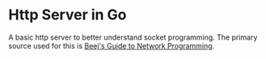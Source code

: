 # Http Server in Go

A basic http server to better understand socket programming.  The primary source used for this is [Beej's Guide to Network Programming](https://beej.us/guide/bgnet/html/split/index.html).
